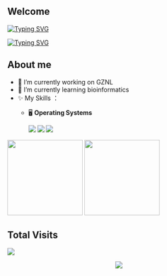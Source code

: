 ## Welcome
[![Typing SVG](https://readme-typing-svg.herokuapp.com?font=Courier+New&pause=1000&color=6B4DF7&multiline=true&random=false&width=435&height=80&lines=%E7%AB%99++%E5%9C%A8++%E5%B7%A8++%E4%BA%BA++%E7%9A%84++%E8%82%A9++%E8%86%80++;Stand+on+the+shoulders+of+giants)](https://git.io/typing-svg)

[![Typing SVG](https://readme-typing-svg.herokuapp.com?font=Fira+Code&pause=1000&random=false&width=435&lines=Hello+World!!!+(%E2%97%8D%E2%80%A2%E1%B4%97%E2%80%A2%E2%97%8D))](https://git.io/typing-svg)
## About me
- 🔭 I’m currently working on GZNL
- 🌱 I’m currently learning bioinformatics
- ✨ My Skills ：
  - 🖥️ **Operating Systems**
    
    [![](https://img.shields.io/badge/LinuxMint-47A248?style=flat-square&logo=linuxmint&logoColor=fff)](https://linuxmint.com/)
    [![](https://img.shields.io/badge/Windows11-0078d6?style=flat-square&logo=windows&logoColor=fff)](https://www.microsoft.com/software-download/windows11)
    [![](https://img.shields.io/badge/Ubuntu-E95420?style=flat-square&logo=ubuntu&logoColor=white)](https://ubuntu.com/download)

<div align="left">
<span>  </span>
<img height="170px" src="https://github-readme-stats.vercel.app/api?username=OOAAHH&show_icons=true&theme=buefy" /><span>  </span><img height="170px" src="https://github-readme-stats.vercel.app/api/top-langs/?username=OOAAHH&layout=compact&langs_count=8&theme=buefy" />
<span>  </span>
</div>

## Total Visits
![](https://count.getloli.com/get/@:OOAAHH)


<div align="center"> <img src="https://github-profile-trophy.vercel.app/?username=sun0225SUN" /> </div>
